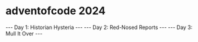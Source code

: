 # adventofcode 2024

--- Day 1: Historian Hysteria ---
--- Day 2: Red-Nosed Reports ---
--- Day 3: Mull It Over ---

